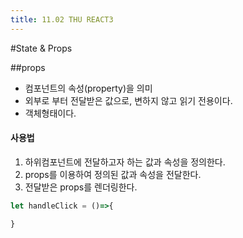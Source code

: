 ```yaml
---
title: 11.02 THU REACT3
---
```


#State & Props

##props

- 컴포넌트의 속성(property)을 의미
- 외부로 부터 전달받은 값으로, 변하지 않고 읽기 전용이다.
- 객체형태이다.

#### 사용법

1. 하위컴포넌트에 전달하고자 하는 값과 속성을 정의한다.
2. props를 이용하여 정의된 값과 속성을 전달한다.
3. 전달받은 props를 렌더링한다.

```jsx
let handleClick = ()=>{

}
```
